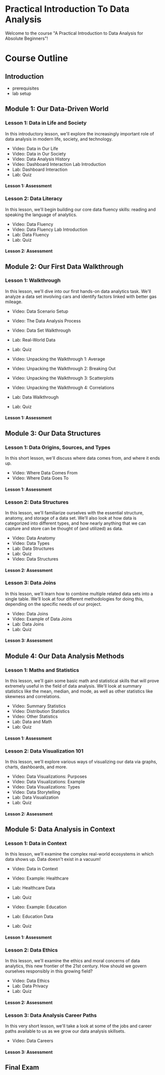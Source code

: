 # Practical Introduction To Data Analysis
Welcome to the course "A Practical Introduction to Data Analysis for Absolute Beginners"!

# Course Outline

## Introduction

* prerequisites
* lab setup

## Module 1: Our Data-Driven World

### Lesson 1: Data in Life and Society
In this introductory lesson, we'll explore the increasingly important role of data analysis in modern life, society, and technology.

* Video: Data in Our Life
* Video: Data in Our Society
* Video: Data Analysis History
* Video: Dashboard Interaction Lab Introduction
* Lab: Dashboard Interaction
* Lab: Quiz

#### Lesson 1: Assessment

### Lesson 2: Data Literacy
In this lesson, we'll begin building our core data fluency skills: reading and speaking the language of analytics.

* Video: Data Fluency
* Video: Data Fluency Lab Introduction
* Lab: Data Fluency
* Lab: Quiz

#### Lesson 2: Assessment

## Module 2: Our First Data Walkthrough

### Lesson 1: Walkthrough
In this lesson, we'll dive into our first hands-on data analytics task. We'll analyze a data set involving cars and identify factors linked with better gas mileage.

* Video: Data Scenario Setup
* Video: The Data Analysis Process
* Video: Data Set Walkthrough
* Lab: Real-World Data
* Lab: Quiz

* Video: Unpacking the Walkthrough 1: Average
* Video: Unpacking the Walkthrough 2: Breaking Out
* Video: Unpacking the Walkthrough 3: Scatterplots
* Video: Unpacking the Walkthrough 4: Correlations
* Lab: Data Walkthrough
* Lab: Quiz

#### Lesson 1: Assessment

## Module 3: Our Data Structures

### Lesson 1: Data Origins, Sources, and Types
In this short lesson, we'll discuss where data comes from, and where it ends up.

* Video: Where Data Comes From
* Video: Where Data Goes To

#### Lesson 1: Assessment

### Lesson 2: Data Structures
In this lesson, we'll familiarize ourselves with the essential structure, anatomy, and storage of a data set. We'll also look at how data is categorized into different types, and how nearly anything that we can capture and store can be thought of (and utilized) as data.

* Video: Data Anatomy
* Video: Data Types
* Lab: Data Structures
* Lab: Quiz
* Video: Data Structures

#### Lesson 2: Assessment

### Lesson 3: Data Joins
In this lesson, we'll learn how to combine multiple related data sets into a single table. We'll look at four different methodologies for doing this, depending on the specific needs of our project.

* Video: Data Joins
* Video: Example of Data Joins
* Lab: Data Joins
* Lab: Quiz

#### Lesson 3: Assessment

## Module 4: Our Data Analysis Methods

### Lesson 1: Maths and Statistics
In this lesson, we'll gain some basic math and statistical skills that will prove extremely useful in the field of data analysis. We'll look at summary statistics like the mean, median, and mode, as well as other statistics like skewness and correlations.

* Video: Summary Statistics
* Video: Distribution Statistics
* Video: Other Statistics
* Lab: Data and Math
* Lab: Quiz

#### Lesson 1: Assessment

### Lesson 2: Data Visualization 101
In this lesson, we'll explore various ways of visualizing our data via graphs, charts, dashboards, and more.

* Video: Data Visualizations: Purposes
* Video: Data Visualizations: Example
* Video: Data Visualizations: Types
* Video: Data Storytelling
* Lab: Data Visualization
* Lab: Quiz

#### Lesson 2: Assessment

## Module 5: Data Analysis in Context

### Lesson 1: Data in Context
In this lesson, we'll examine the complex real-world ecosystems in which data shows up. Data doesn't exist in a vacuum!

* Video: Data in Context
* Video: Example: Healthcare
* Lab: Healthcare Data
* Lab: Quiz

* Video: Example: Education
* Lab: Education Data
* Lab: Quiz

#### Lesson 1: Assessment

### Lesson 2: Data Ethics
In this lesson, we'll examine the ethics and moral concerns of data analytics, this new frontier of the 21st century. How should we govern ourselves responsibly in this growing field?

* Video: Data Ethics
* Lab: Data Privacy
* Lab: Quiz

#### Lesson 2: Assessment

### Lesson 3: Data Analysis Career Paths
In this very short lesson, we'll take a look at some of the jobs and career paths available to us as we grow our data analysis skillsets.

* Video: Data Careers

#### Lesson 3: Assessment

## Final Exam

